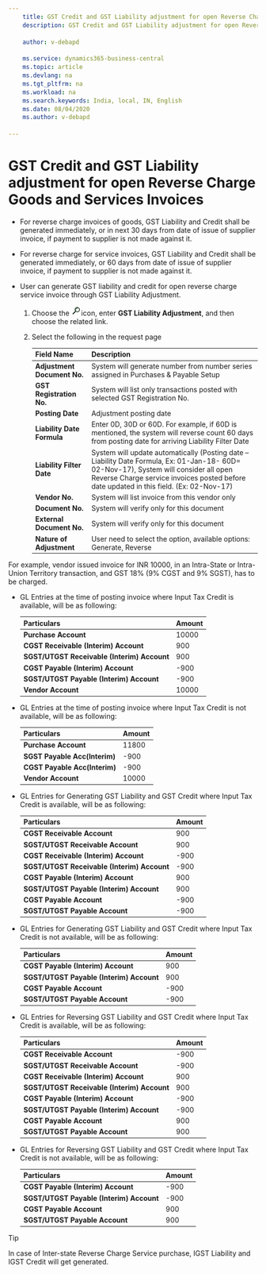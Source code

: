 ```yaml
---
    title: GST Credit and GST Liability adjustment for open Reverse Charge Goods and Services Invoices
    description: GST Credit and GST Liability adjustment for open Reverse Charge Services Invoices

    author: v-debapd

    ms.service: dynamics365-business-central
    ms.topic: article
    ms.devlang: na
    ms.tgt_pltfrm: na
    ms.workload: na
    ms.search.keywords: India, local, IN, English
    ms.date: 08/04/2020
    ms.author: v-debapd

---
```

# GST Credit and GST Liability adjustment for open Reverse Charge Goods and Services Invoices

- For reverse charge invoices of goods, GST Liability and Credit shall be generated immediately, or in next 30 days from date of issue of supplier invoice, if payment to supplier is not made against it.

- For reverse charge for service invoices, GST Liability and Credit shall be generated immediately, or 60 days from date of issue of supplier invoice, if payment to supplier is not made against it.

- User can generate GST liability and credit for open reverse charge service invoice through GST Liability Adjustment.

  1. Choose the ![img](image/search.jpg)icon, enter **GST Liability Adjustment**, and then choose the related link.
  2. Select the following in the request page

      |Field Name|Description|
      |----------------------------------|---------------------------------------|  
      |**Adjustment Document No.**|System will generate number from number series assigned in Purchases & Payable Setup|
      |**GST Registration No.**|System will list only transactions posted with selected GST Registration No.|  
      |**Posting Date**|Adjustment posting date|  
      |**Liability Date Formula**|Enter 0D, 30D or 60D. For example, if 60D is mentioned, the system will reverse count 60 days from posting date for arriving Liability Filter Date|
      |**Liability Filter Date**|System will update automatically (Posting date – Liability Date Formula, Ex: 01-Jan-18- 60D= 02-Nov-17), System will consider all open Reverse Charge service invoices posted before date updated in this field. (Ex: 02-Nov-17)|
      |**Vendor No.**|System will list invoice from this vendor only|
     **Document No.**|System will verify only for this document|
      |**External Document No.**|System will verify only for this document|
      |**Nature of Adjustment**|User need to select the option, available options: Generate, Reverse|
    
For example, vendor issued invoice for INR 10000, in an Intra-State or Intra-Union Territory transaction, and GST 18% (9% CGST and 9% SGST), has to be charged.

- GL Entries at the time of posting invoice where Input Tax Credit is available, will be as following:

    |Particulars|Amount|
    |----------------------------------|---------------------------------------|  
    |**Purchase Account**|10000|
    |**CGST Receivable (Interim) Account**|900|
    |**SGST/UTGST Receivable (Interim) Account**|900|
    |**CGST Payable (Interim) Account**|-900|
    |**SGST/UTGST Payable (Interim) Account**|-900|
    |**Vendor Account**|10000|

- GL Entries at the time of posting invoice where Input Tax Credit is not available, will be as following:

    |Particulars|Amount|
    |----------------------------------|---------------------------------------|  
    |**Purchase Account**|11800|
    |**SGST Payable Acc(Interim)**|-900|
    |**CGST Payable Acc(Interim)**|-900|
    |**Vendor Account**|10000|


- GL Entries for Generating GST Liability and GST Credit where Input Tax Credit is available, will be as following:
    
    |Particulars|Amount|
    |----------------------------------|---------------------------------------|  
    |**CGST Receivable Account**|900|
    |**SGST/UTGST Receivable Account**|900|
    |**CGST Receivable (Interim) Account**|-900|
    |**SGST/UTGST Receivable (Interim) Account**|-900|
    |**CGST Payable (Interim) Account**|900|
    |**SGST/UTGST Payable (Interim) Account**|900|
    |**CGST Payable Account**|-900|
    |**SGST/UTGST Payable Account**|-900|

- GL Entries for Generating GST Liability and GST Credit where Input Tax Credit is not available, will be as following:
    
    |Particulars|Amount|
    |----------------------------------|---------------------------------------|  
    |**CGST Payable (Interim) Account**|900|
    |**SGST/UTGST Payable (Interim) Account**|900|
    |**CGST Payable Account**|-900|
    |**SGST/UTGST Payable Account**|-900|

- GL Entries for Reversing GST Liability and GST Credit where Input Tax Credit is available, will be as following:
    
    |Particulars|Amount|
    |----------------------------------|---------------------------------------|  
    |**CGST Receivable Account**|-900|
    |**SGST/UTGST Receivable Account**|-900|
    |**CGST Receivable (Interim) Account**|900|
    |**SGST/UTGST Receivable (Interim) Account**|900|
    |**CGST Payable (Interim) Account**|-900|
    |**SGST/UTGST Payable (Interim) Account**|-900|
    |**CGST Payable Account**|900|
    |**SGST/UTGST Payable Account**|900|

- GL Entries for Reversing GST Liability and GST Credit where Input Tax Credit is not available, will be as following:
    
    |Particulars|Amount|
    |----------------------------------|---------------------------------------|  
    |**CGST Payable (Interim) Account**|-900|
    |**SGST/UTGST Payable (Interim) Account**|-900|
    |**CGST Payable Account**|900|
    |**SGST/UTGST Payable Account**|900|

> [!TIP]
> In case of Inter-state Reverse Charge Service purchase, IGST Liability and IGST Credit will get generated.





































